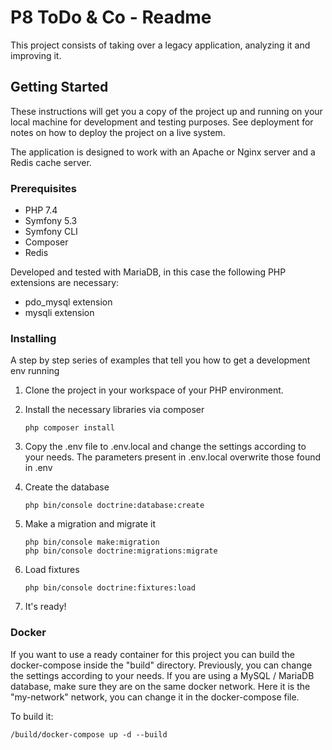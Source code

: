 # P8 ToDo & Co - Readme

This project consists of taking over a legacy application, analyzing it and improving it.

## Getting Started

These instructions will get you a copy of the project up and running on your local machine for development and testing purposes. See deployment for notes on how to deploy the project on a live system.

The application is designed to work with an Apache or Nginx server and a Redis cache server.

### Prerequisites

-  PHP 7.4
-  Symfony 5.3
-  Symfony CLI
-  Composer
-  Redis

Developed and tested with MariaDB, in this case the following PHP extensions are necessary:

-  pdo_mysql extension
-  mysqli extension

### Installing

A step by step series of examples that tell you how to get a development env running

1) Clone the project in your workspace of your PHP environment.

2) Install the necessary libraries via composer
   ```
   php composer install
   ```

3) Copy the .env file to .env.local and change the settings according to your needs. The parameters present in .env.local overwrite those found in .env

4) Create the database
   ```
   php bin/console doctrine:database:create
   ```

5) Make a migration and migrate it
   ```
   php bin/console make:migration
   php bin/console doctrine:migrations:migrate
   ```

6) Load fixtures
   ```
   php bin/console doctrine:fixtures:load
   ```
   
9) It's ready!

### Docker

If you want to use a ready container for this project you can build the docker-compose inside the "build" directory. Previously, you can
change the settings according to your needs.
If you are using a MySQL / MariaDB database, make sure they are on the same docker network. Here it is the "my-network" network, you can change it in the docker-compose file.

To build it:
   ```
   /build/docker-compose up -d --build
   ```

